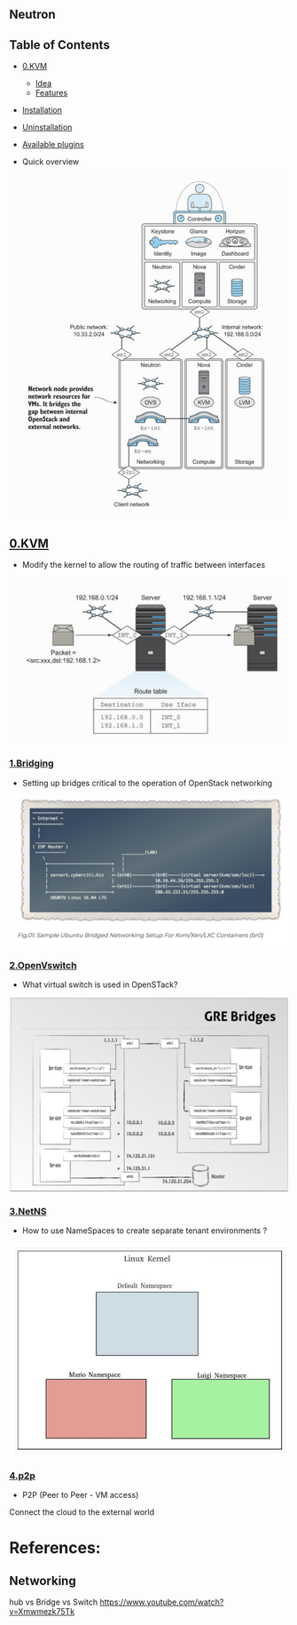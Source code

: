 ## Neutron 

Table of Contents
-----------------

  * [0.KVM](#0.KVM)
    * [Idea](#idea)
    * [Features](#features)
  * [Installation](#installation)
  * [Uninstallation](#uninstallation)
  * [Available plugins](#available-plugins)

* Quick overview

![alt tag](./NEUTRON.png)

[0.KVM](./0.KVM)
-------

* Modify the kernel to allow the routing of traffic between interfaces

![alt tag](./0.KVM/ROUTE.png)

### [1.Bridging](./1.Bridging)

* Setting up bridges critical to the operation of OpenStack networking

![alt tag](./1.Bridging/ISP.png)

### [2.OpenVswitch](./2.Open-vSwitch)

* What virtual switch is used in OpenSTack?

![alt tag](./2.Open-vSwitch/OVS.png)


### [3.NetNS](./3.NetNS)

* How to use NameSpaces to create separate tenant environments ?

![alt tag](./3.NetNS/namespace_level2.png)

### [4.p2p](./4.p2p)

* P2P (Peer to Peer - VM access) 

Connect the cloud to the external world

# References:

## Networking

hub vs Bridge vs Switch
https://www.youtube.com/watch?v=Xmwmezk75Tk

